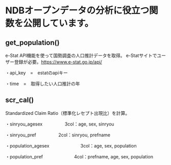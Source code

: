 # NDBオープンデータの分析に役立つ関数を公開しています。

## get_population()
e-Stat API機能を使って国勢調査の人口推計データを取得。
e-Statサイトでユーザー登録が必要。https://www.e-stat.go.jp/api/

・api_key　=　estatのapiキー

・time　=　取得したい人口推計の年

## scr_cal()
Standardized Claim Ratio（標準化レセプト出現比）を計算。

・sinryou_agesex　　　　　3col：age, sex, sinryou

・sinryou_pref　　　　　2col：sinryou, prefname

・population_agesex　　　　　　　3col：age, sex, population

・population_pref　　　　　　　4col：prefname, age, sex, population


